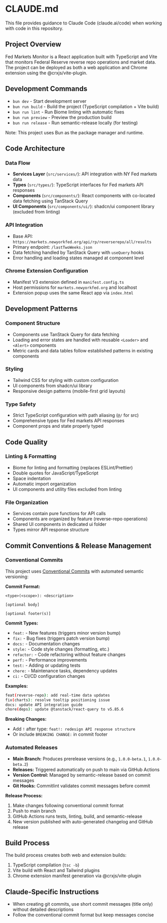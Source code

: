 # CLAUDE.md

This file provides guidance to Claude Code (claude.ai/code) when working with code in this repository.

## Project Overview

Fed Markets Monitor is a React application built with TypeScript and Vite that monitors Federal Reserve reverse repo
operations and market data. The project can be deployed as both a web application and Chrome extension using the
@crxjs/vite-plugin.

## Development Commands

- `bun dev` - Start development server
- `bun run build` - Build the project (TypeScript compilation + Vite build)
- `bun run lint` - Run Biome linting with automatic fixes
- `bun run preview` - Preview the production build
- `bun run release` - Run semantic-release locally (for testing)

Note: This project uses Bun as the package manager and runtime.

## Code Architecture

### Data Flow

- **Services Layer** (`src/services/`): API integration with NY Fed markets data
- **Types** (`src/types/`): TypeScript interfaces for Fed markets API responses
- **Components** (`src/components/`): React components with co-located data fetching using TanStack Query
- **UI Components** (`src/components/ui/`): shadcn/ui component library (excluded from linting)

### API Integration

- Base API: `https://markets.newyorkfed.org/api/rp/reverserepo/all/results`
- Primary endpoint: `/lastTwoWeeks.json`
- Data fetching handled by TanStack Query with `useQuery` hooks
- Error handling and loading states managed at component level

### Chrome Extension Configuration

- Manifest V3 extension defined in `manifest.config.ts`
- Host permissions for `markets.newyorkfed.org` and localhost
- Extension popup uses the same React app via `index.html`

## Development Patterns

### Component Structure

- Components use TanStack Query for data fetching
- Loading and error states are handled with reusable `<Loader>` and `<Alert>` components
- Metric cards and data tables follow established patterns in existing components

### Styling

- Tailwind CSS for styling with custom configuration
- UI components from shadcn/ui library
- Responsive design patterns (mobile-first grid layouts)

### Type Safety

- Strict TypeScript configuration with path aliasing (`@/` for src)
- Comprehensive types for Fed markets API responses
- Component props and state properly typed

## Code Quality

### Linting & Formatting

- Biome for linting and formatting (replaces ESLint/Prettier)
- Double quotes for JavaScript/TypeScript
- Space indentation
- Automatic import organization
- UI components and utility files excluded from linting

### File Organization

- Services contain pure functions for API calls
- Components are organized by feature (reverse-repo operations)
- Shared UI components in dedicated ui folder
- Types mirror API response structure

## Commit Conventions & Release Management

### Conventional Commits

This project uses [Conventional Commits](https://conventionalcommits.org/) with automated semantic versioning:

**Commit Format:**
```
<type>(<scope>): <description>

[optional body]

[optional footer(s)]
```

**Commit Types:**
- `feat:` - New features (triggers minor version bump)
- `fix:` - Bug fixes (triggers patch version bump)
- `docs:` - Documentation changes
- `style:` - Code style changes (formatting, etc.)
- `refactor:` - Code refactoring without feature changes
- `perf:` - Performance improvements
- `test:` - Adding or updating tests
- `chore:` - Maintenance tasks, dependency updates
- `ci:` - CI/CD configuration changes

**Examples:**
```bash
feat(reverse-repo): add real-time data updates
fix(charts): resolve tooltip positioning issue
docs: update API integration guide
chore(deps): update @tanstack/react-query to v5.85.6
```

**Breaking Changes:**
- Add `!` after type: `feat!: redesign API response structure`
- Or include `BREAKING CHANGE:` in commit footer

### Automated Releases

- **Main Branch:** Produces prerelease versions (e.g., `1.0.0-beta.1`, `1.0.0-beta.2`)
- **Releases:** Triggered automatically on push to main via GitHub Actions
- **Version Control:** Managed by semantic-release based on commit messages
- **Git Hooks:** Commitlint validates commit messages before commit

**Release Process:**
1. Make changes following conventional commit format
2. Push to main branch
3. GitHub Actions runs tests, linting, build, and semantic-release
4. New version published with auto-generated changelog and GitHub release

## Build Process

The build process creates both web and extension builds:

1. TypeScript compilation (`tsc -b`)
2. Vite build with React and Tailwind plugins
3. Chrome extension manifest generation via @crxjs/vite-plugin

## Claude-Specific Instructions

- When creating git commits, use short commit messages (title only) without detailed descriptions
- Follow the conventional commit format but keep messages concise